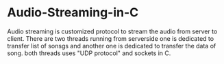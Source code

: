 # Audio-Streaming-in-C
Audio streaming is customized protocol to stream the audio from server to client. There are two threads running from serverside one is dedicated to transfer list of sonsgs and another one is dedicated to transfer the data of song. both threads uses "UDP protocol" and sockets in C. 
